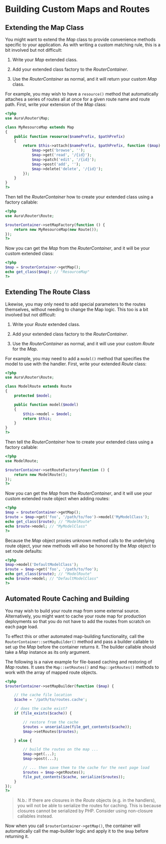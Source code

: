# Building Custom Maps and Routes

## Extending the Map Class

You might want to extend the _Map_ class to provide convenience methods specific to your application. As with writing a custom matching rule, this is a bit involved but not difficult:

1. Write your _Map_ extended class.

2. Add your extended class factory to the _RouterContainer_.

3. Use the _RouterContainer_ as normal, and it will return your custom _Map_ class.

For example, you may wish to have a `resource()` method that automatically attaches a series of routes all at once for a given route name and route path.  First, write your extension of the _Map_ class:

```php
<?php
use Aura\Router\Map;

class MyResourceMap extends Map
{
    public function resource($namePrefix, $pathPrefix)
    {
        return $this->attach($namePrefix, $pathPrefix, function ($map) {
            $map->get('browse', '');
            $map->get('read', '/{id}');
            $map->patch('edit', '/{id}');
            $map->post('add', '');
            $map->delete('delete', '/{id}');
        });
    }
}
?>
```

Then tell the _RouterContainer_ how to create your extended class using a factory callable:

```php
<?php
use Aura\Router\Route;

$routerContainer->setMapFactory(function () {
    return new MyResourceMap(new Route());
});
?>
```

Now you can get the _Map_ from the _RouterContainer_, and it will be your custom extended class:

```php
<?php
$map = $routerContainer->getMap();
echo get_class($map); // "ResourceMap"
?>
```

## Extending The Route Class

Likewise, you may only need to add special parameters to the routes themselves, without needing to change the Map logic.  This too is a bit involved but not difficult:

1. Write your _Route_ extended class.

2. Add your extended class factory to the _RouterContainer_.

3. Use the _RouterContainer_ as normal, and it will use your custom _Route_ for the _Map_.

For example, you may need to add a `model()` method that specifies the model to use with the handler. First, write your extended _Route_ class:

```php
<?php
use Aura\Router\Route;

class ModelRoute extends Route
{
    protected $model;

    public function model($model)
    {
        $this->model = $model;
        return $this;
    }
}
?>
```

Then tell the _RouterContainer_ how to create your extended class using a factory callable:

```php
<?php
use ModelRoute;

$routerContainer->setRouteFactory(function () {
    return new ModelRoute();
});
?>
```

Now you can get the _Map_ from the _RouterContainer_, and it will use your custom extended route object when adding routes:

```php
<?php
$map = $routerContainer->getMap();
$route = $map->get('foo', '/path/to/foo')->model('MyModelClass');
echo get_class($route); // "ModelRoute"
echo $route->model; // "MyModelClass"
?>
```

Because the _Map_ object proxies unknown method calls to the underlying route object, your new methods will also be honored by the _Map_ object to set route defaults:

```php
<?php
$map->model('DefaultModelClass');
$route = $map->get('foo', '/path/to/foo');
echo get_class($route); // "ModelRoute"
echo $route->model; // "DefaultModelClass"
?>
```

## Automated Route Caching and Building

You may wish to build your route map from some external source. Alternatively, you might want to cache your route map for production deployments so that you do not have to add the routes from scratch on each page load.

To effect this or other automated map-building functionality, call the `RouterContainer::setMapBuilder()` method and pass a builder callable to set up the _Map_ before the container returns it. The builder callable should take a _Map_ instance as its only argument.

The following is a naive example for file-based caching and restoring of _Map_ routes. It uses the `Map::setRoutes()` and `Map::getRoutes()` methods to work with the array of mapped route objects.

```php
<?php
$routerContainer->setMapBuilder(function ($map) {

    // the cache file location
    $cache = '/path/to/routes.cache';

    // does the cache exist?
    if (file_exists($cache)) {

        // restore from the cache
        $routes = unserialize(file_get_contents($cache));
        $map->setRoutes($routes);

    } else {

        // build the routes on the map ...
        $map->get(...);
        $map->post(...);

        // ... then save them to the cache for the next page load
        $routes = $map->getRoutes();
        file_put_contents($cache, serialize($routes));
    }
});
?>
```

> N.b.: If there are closures in the _Route_ objects (e.g. in the handlers), you will not be able to serialize the routes for caching. This is because closures cannot be serialized by PHP. Consider using non-closure callables instead.

Now when you call `$routerContainer->getMap()`, the container will automatically call the map-builder logic and apply it to the `$map` before returning it.
